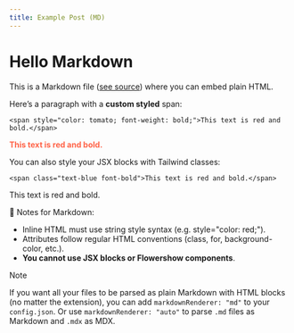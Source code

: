 ```yaml
---
title: Example Post (MD)
---
```


# Hello Markdown

This is a Markdown file ([see source](https://github.com/flowershow/demo/blob/main/other/md-file.md)) where you can embed plain HTML.

Here’s a paragraph with a **custom styled** span:

```
<span style="color: tomato; font-weight: bold;">This text is red and bold.</span>
```

<span style="color: tomato; font-weight: bold;">This text is red and bold.</span>


You can also style your JSX blocks with Tailwind classes:

```
<span class="text-blue font-bold">This text is red and bold.</span>
```

<span class="text-blue font-bold">This text is red and bold.</span>

🧠 Notes for Markdown:
- Inline HTML must use string style syntax (e.g. style="color: red;").
- Attributes follow regular HTML conventions (class, for, background-color, etc.).
- **You cannot use JSX blocks or Flowershow components**.

> [!note]
> If you want all your files to be parsed as plain Markdown with HTML blocks (no matter the extension), you can add `markdownRenderer: "md"` to your `config.json`. Or use `markdownRenderer: "auto"` to parse `.md` files as Markdown and `.mdx` as MDX.
